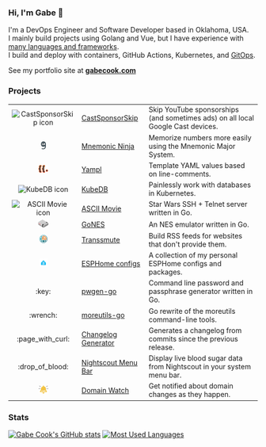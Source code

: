 ### Hi, I'm Gabe :wave:

I'm a DevOps Engineer and Software Developer based in Oklahoma, USA.  
I mainly build projects using Golang and Vue, but I have experience with [many languages and frameworks](https://gabecook.com/skills).  
I build and deploy with containers, GitHub Actions, Kubernetes, and [GitOps](https://github.com/gabe565/home-ops).

See my portfolio site at [**gabecook.com**](https://gabecook.com)

### Projects

<!-- Begin projects -->
<table>
  <tr>
    <td align=center><img src="https://raw.githubusercontent.com/gabe565/CastSponsorSkip/0c8c4d4f/assets/icon.svg" alt="CastSponsorSkip icon" height=16px></td>
    <td><a href="https://github.com/gabe565/CastSponsorSkip">CastSponsorSkip</a></td>
    <td>Skip YouTube sponsorships (and sometimes ads) on all local Google Cast devices.</td>
  </tr>
  <tr>
    <td align=center><img src="https://raw.githubusercontent.com/gabe565/mnemonic-ninja/465602c/src/assets/logo.svg" alt="Mnemonic Ninja icon" height=16px></td>
    <td><a href="https://mnemonic.ninja">Mnemonic Ninja</a></td>
    <td>Memorize numbers more easily using the Mnemonic Major System.</td>
  </tr>
  <tr>
    <td align=center><img src="https://raw.githubusercontent.com/clevyr/yampl/97430d4/assets/icon.svg" alt="Yampl icon" height=15px></td>
    <td><a href="https://github.com/clevyr/yampl">Yampl</a></td>
    <td>Template YAML values based on line-comments.</td>
  </tr>
  <tr>
    <td align=center><img src="https://raw.githubusercontent.com/clevyr/kubedb/4f4b671/assets/icon.svg" alt="KubeDB icon" height=16px></td>
    <td><a href="https://github.com/clevyr/kubedb">KubeDB</a></td>
    <td>Painlessly work with databases in Kubernetes.</td>
  </tr>
  <tr>
    <td align=center><img src="https://raw.githubusercontent.com/gabe565/ascii-movie/200b3d6/assets/icon.svg" alt="ASCII Movie icon" height=16px></td>
    <td><a href="https://github.com/gabe565/ascii-movie">ASCII Movie</a></td>
    <td>Star Wars SSH &#43; Telnet server written in Go.</td>
  </tr>
  <tr>
    <td align=center><img src="https://raw.githubusercontent.com/gabe565/gones/5269100/assets/icon.svg" alt="GoNES icon" height=16px></td>
    <td><a href="https://github.com/gabe565/gones">GoNES</a></td>
    <td>An NES emulator written in Go.</td>
  </tr>
  <tr>
    <td align=center><img src="https://raw.githubusercontent.com/gabe565/transsmute/4058f3a/assets/icon.svg" alt="Transsmute icon" height=16px></td>
    <td><a href="https://github.com/gabe565/transsmute">Transsmute</a></td>
    <td>Build RSS feeds for websites that don&#39;t provide them.</td>
  </tr>
  <tr>
    <td align=center><img src="https://raw.githubusercontent.com/esphome/esphome-docs/0191785/images/logo.svg" alt="ESPHome configs icon" height=16px></td>
    <td><a href="https://github.com/gabe565/esphome-configs">ESPHome configs</a></td>
    <td>A collection of my personal ESPHome configs and packages.</td>
  </tr>
  <tr>
    <td align=center>:key:</td>
    <td><a href="https://github.com/gabe565/pwgen-go">pwgen-go</a></td>
    <td>Command line password and passphrase generator written in Go.</td>
  </tr>
  <tr>
    <td align=center>:wrench:</td>
    <td><a href="https://github.com/gabe565/moreutils-go">moreutils-go</a></td>
    <td>Go rewrite of the moreutils command-line tools.</td>
  </tr>
  <tr>
    <td align=center>:page_with_curl:</td>
    <td><a href="https://github.com/gabe565/changelog-generator">Changelog Generator</a></td>
    <td>Generates a changelog from commits since the previous release.</td>
  </tr>
  <tr>
    <td align=center>:drop_of_blood:</td>
    <td><a href="https://github.com/gabe565/nightscout-menu-bar">Nightscout Menu Bar</a></td>
    <td>Display live blood sugar data from Nightscout in your system menu bar.</td>
  </tr>
  <tr>
    <td align=center><img src="https://raw.githubusercontent.com/gabe565/domain-watch/349d6ef/assets/icon.svg" alt="Domain Watch icon" height=16px></td>
    <td><a href="https://github.com/gabe565/domain-watch">Domain Watch</a></td>
    <td>Get notified about domain changes as they happen.</td>
  </tr>
</table>
<!-- End projects -->

### Stats

<a href="https://github.com/anuraghazra/github-readme-stats"><img src="https://api.gabecook.com/api/github-stats/stats" alt="Gabe Cook's GitHub stats"></a>
<a href="https://github.com/anuraghazra/github-readme-stats"><img src="https://api.gabecook.com/api/github-stats/top-langs" alt="Most Used Languages" align="top"></a>
